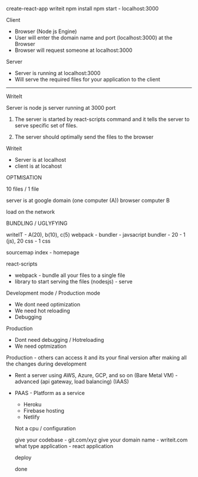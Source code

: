 create-react-app writeit
npm install
npm start - localhost:3000


Client 
- Browser (Node js Engine)
- User will enter the domain name and port  (localhost:3000) at the Browser
- Browser will request someone at localhost:3000

Server
- Server is running at localhost:3000
- Will serve the required files for your application to the client

----------------
WriteIt

Server is node js server running at 3000 port
1) The server is started by react-scripts command and it tells the server to serve specific set of files.

2) The server should optimally send the files to the browser


Writeit

- Server is at localhost
- client is at locahost

OPTMISATION

10 files / 1 file

server is at google domain (one computer (A))
browser computer B

load on the network

BUNDLING / UGLYFYING

writeIT - A(20), b(10), c(5)
webpack -  bundler - javsacript bundler - 20 - 1 (js), 20 css - 1 css

sourcemap 
index - homepage

react-scripts
 - webpack - bundle all your files to a single file
 - library to start serving the files (nodesjs) - serve 


Development mode / Production mode

- We dont need optimization 
- We need hot reloading
- Debugging


Production 
- Dont need debugging / Hotreloading 
- We need optmization 


Production - others can access it and its your final version after making all the changes during development


- Rent a server using AWS, Azure, GCP, and so on (Bare Metal VM) - advanced (api gateway, load balancing) 
(IAAS)

- PAAS - Platform as a service
    - Heroku
    - Firebase hosting
    - Netlify

    Not a cpu / configuration 

    give your codebase  - git.com/xyz
    give your domain name - writeit.com
    what type application  - react application

    deploy 

    done